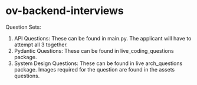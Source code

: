 # ov-backend-interviews

Question Sets:
1. API Questions: These can be found in main.py. The applicant will have to attempt all 3 together.
2. Pydantic Questions: These can be found in live_coding_questions package.
3. System Design Questions: These can be found in live arch_questions package. Images required for the question are found in the assets questions.

